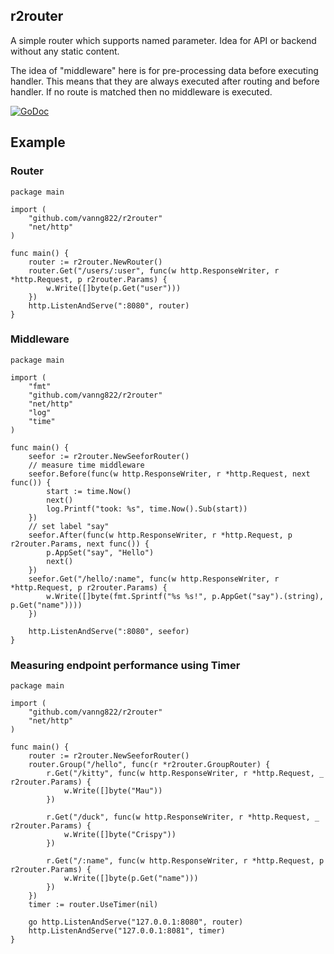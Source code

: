 ## r2router
A simple router which supports named parameter. Idea for API or backend without any static content.

The idea of "middleware" here is for pre-processing data before executing handler. This means that they are always executed after routing and before handler. If no route is matched then no middleware is executed.

[![GoDoc](https://godoc.org/github.com/vanng822/r2router?status.svg)](https://godoc.org/github.com/vanng822/r2router)


## Example

### Router

	package main

	import (
		"github.com/vanng822/r2router"
		"net/http"
	)
	
	func main() {
		router := r2router.NewRouter()
		router.Get("/users/:user", func(w http.ResponseWriter, r *http.Request, p r2router.Params) {
			w.Write([]byte(p.Get("user")))
		})
		http.ListenAndServe(":8080", router)
	}

### Middleware
	
	package main

	import (
		"fmt"
		"github.com/vanng822/r2router"
		"net/http"
		"log"
		"time"
	)
	
	func main() {
		seefor := r2router.NewSeeforRouter()
		// measure time middleware
		seefor.Before(func(w http.ResponseWriter, r *http.Request, next func()) {
			start := time.Now()
			next()
			log.Printf("took: %s", time.Now().Sub(start)) 
		})
		// set label "say"
		seefor.After(func(w http.ResponseWriter, r *http.Request, p r2router.Params, next func()) {
			p.AppSet("say", "Hello")
			next()
		})
		seefor.Get("/hello/:name", func(w http.ResponseWriter, r *http.Request, p r2router.Params) {
			w.Write([]byte(fmt.Sprintf("%s %s!", p.AppGet("say").(string), p.Get("name"))))
		})
		
		http.ListenAndServe(":8080", seefor)
	}
	
### Measuring endpoint performance using Timer

	package main

	import (
		"github.com/vanng822/r2router"
		"net/http"
	)
	
	func main() {
		router := r2router.NewSeeforRouter()
		router.Group("/hello", func(r *r2router.GroupRouter) {
			r.Get("/kitty", func(w http.ResponseWriter, r *http.Request, _ r2router.Params) {
				w.Write([]byte("Mau"))
			})
	
			r.Get("/duck", func(w http.ResponseWriter, r *http.Request, _ r2router.Params) {
				w.Write([]byte("Crispy"))
			})
	
			r.Get("/:name", func(w http.ResponseWriter, r *http.Request, p r2router.Params) {
				w.Write([]byte(p.Get("name")))
			})
		})
		timer := router.UseTimer(nil)
		
		go http.ListenAndServe("127.0.0.1:8080", router)
		http.ListenAndServe("127.0.0.1:8081", timer)
	}
		